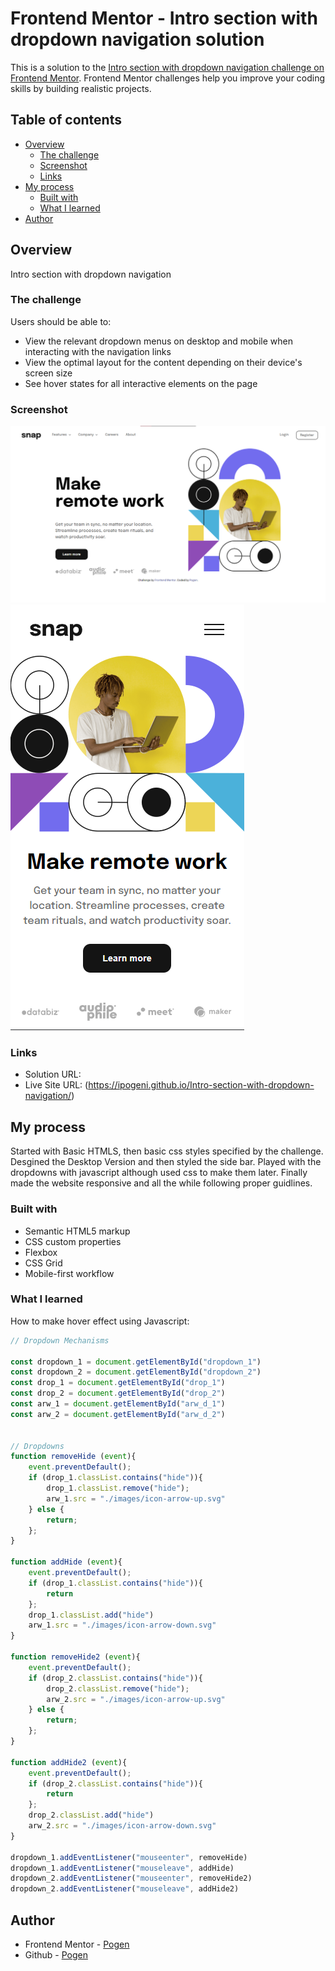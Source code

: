 # Frontend Mentor - Intro section with dropdown navigation solution

This is a solution to the [Intro section with dropdown navigation challenge on Frontend Mentor](https://www.frontendmentor.io/challenges/intro-section-with-dropdown-navigation-ryaPetHE5). Frontend Mentor challenges help you improve your coding skills by building realistic projects. 

## Table of contents

- [Overview](#overview)
  - [The challenge](#the-challenge)
  - [Screenshot](#screenshot)
  - [Links](#links)
- [My process](#my-process)
  - [Built with](#built-with)
  - [What I learned](#what-i-learned)
- [Author](#author)

## Overview
Intro section with dropdown navigation

### The challenge

Users should be able to:

- View the relevant dropdown menus on desktop and mobile when interacting with the navigation links
- View the optimal layout for the content depending on their device's screen size
- See hover states for all interactive elements on the page

### Screenshot

![Desktop Preview](./screenshots/desktop%20preview.png)
![Mobile Preview](./screenshots/mobile%20preview.png)

### Links

- Solution URL: [](https://your-solution-url.com)
- Live Site URL: (https://ipogeni.github.io/Intro-section-with-dropdown-navigation/)

## My process
Started with Basic HTMLS, then basic css styles specified by the challenge. Desgined the Desktop Version and then styled the side bar. Played with the dropdowns with javascript although used css to make them later. Finally made the website responsive and all the while following proper guidlines.

### Built with

- Semantic HTML5 markup
- CSS custom properties
- Flexbox
- CSS Grid
- Mobile-first workflow

### What I learned

How to make hover effect using Javascript:

```js
// Dropdown Mechanisms

const dropdown_1 = document.getElementById("dropdown_1")
const dropdown_2 = document.getElementById("dropdown_2")
const drop_1 = document.getElementById("drop_1")
const drop_2 = document.getElementById("drop_2")
const arw_1 = document.getElementById("arw_d_1")
const arw_2 = document.getElementById("arw_d_2")


// Dropdowns
function removeHide (event){
    event.preventDefault();
    if (drop_1.classList.contains("hide")){
        drop_1.classList.remove("hide");
        arw_1.src = "./images/icon-arrow-up.svg"
    } else {
        return;
    };   
}

function addHide (event){
    event.preventDefault();
    if (drop_1.classList.contains("hide")){
        return
    };
    drop_1.classList.add("hide")
    arw_1.src = "./images/icon-arrow-down.svg"
}

function removeHide2 (event){
    event.preventDefault();
    if (drop_2.classList.contains("hide")){
        drop_2.classList.remove("hide");
        arw_2.src = "./images/icon-arrow-up.svg"
    } else {
        return;
    };   
}

function addHide2 (event){
    event.preventDefault();
    if (drop_2.classList.contains("hide")){
        return
    };
    drop_2.classList.add("hide")
    arw_2.src = "./images/icon-arrow-down.svg"
}

dropdown_1.addEventListener("mouseenter", removeHide)
dropdown_1.addEventListener("mouseleave", addHide)
dropdown_2.addEventListener("mouseenter", removeHide2)
dropdown_2.addEventListener("mouseleave", addHide2)
```

## Author

- Frontend Mentor - [Pogen](https://www.frontendmentor.io/profile/IPogenI)
- Github - [Pogen](https://www.twitter.com/yourusername)
